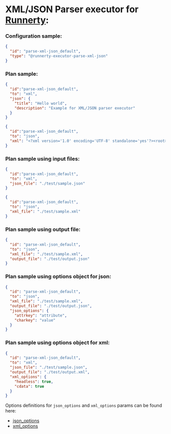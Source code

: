 # XML/JSON Parser executor for [Runnerty]:

### Configuration sample:
```json
{
  "id": "parse-xml-json_default",
  "type": "@runnerty-executor-parse-xml-json"
}
```

### Plan sample:
```json
{
  "id":"parse-xml-json_default",
  "to": "xml",
  "json": {
    "title": "Hello world",
    "description": "Example for XML/JSON parser executor"
  }
}
```

```json
{
  "id":"parse-xml-json_default",
  "to": "json",
  "xml": "<?xml version='1.0' encoding='UTF-8' standalone='yes'?><root><title>Hello world</title><description>Example for XML/JSON parser executor</description></root>"
}
```

### Plan sample using input files:
```json
{
  "id":"parse-xml-json_default",
  "to": "xml",
  "json_file": "./test/sample.json"
}
```

```json
{
  "id":"parse-xml-json_default",
  "to": "json",
  "xml_file": "./test/sample.xml"
}
```

### Plan sample using output file:
```json
{
  "id": "parse-xml-json_default",
  "to": "json",
  "xml_file": "./test/sample.xml",
  "output_file": "./test/output.json"
}
```

### Plan sample using options object for json:
```json
{
  "id": "parse-xml-json_default",
  "to": "json",
  "xml_file": "./test/sample.xml",
  "output_file": "./test/output.json",
  "json_options": {
    "attrkey": "attribute",
    "charkey": "value"
  }
}
```
### Plan sample using options object for xml:
```json
{
  "id": "parse-xml-json_default",
  "to": "xml",
  "json_file": "./test/sample.json",
  "output_file": "./test/output.xml",
  "xml_options": {
    "headless": true,
    "cdata": true
  }
}
```
Options definitions for `json_options` and `xml_options` params can be found here:
- [json_options]
- [xml_options]

[json_options]: https://github.com/Leonidas-from-XIV/node-xml2js#options
[xml_options]: https://github.com/Leonidas-from-XIV/node-xml2js#options-for-the-builder-class
[Runnerty]: http://www.runnerty.io

